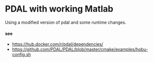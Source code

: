 PDAL with working Matlab
===

Using a modified version of pdal and some runtime changes.

#### see
- https://hub.docker.com/r/pdal/dependencies/
- https://github.com/PDAL/PDAL/blob/master/cmake/examples/hobu-config.sh
